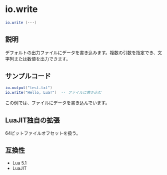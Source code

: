 # io.write

```lua
io.write (···)
```

## 説明

デフォルトの出力ファイルにデータを書き込みます。複数の引数を指定でき、文字列または数値を出力できます。

## サンプルコード

```lua
io.output("test.txt")
io.write("Hello, Lua!")  -- ファイルに書き込む
```

この例では、ファイルにデータを書き込んでいます。

## LuaJIT独自の拡張

64ビットファイルオフセットを扱う。

## 互換性

- Lua 5.1
- LuaJIT